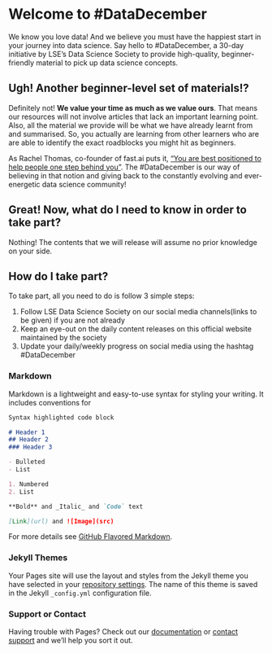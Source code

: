 # Welcome to #DataDecember

We know you love data! And we believe you must have the happiest start in your journey into data science. Say hello to #DataDecember, a 30-day initiative by LSE’s Data Science Society to provide high-quality, beginner-friendly material to pick up data science concepts.

## Ugh! Another beginner-level set of materials!?

Definitely not! **We value your time as much as we value ours**. That means our resources will not involve articles that lack an important learning point. Also, all the material we provide will be what we have already learnt from and summarised. So, you actually are learning from other learners who are are able to identify the exact roadblocks you might hit as beginners. 

As Rachel Thomas, co-founder of fast.ai puts it, [“You are best positioned to help people one step behind you”](https://medium.com/@racheltho/why-you-yes-you-should-blog-7d2544ac1045). The #DataDecember is our way of believing in that notion and giving back to the constantly evolving and ever-energetic data science community!

## Great! Now, what do I need to know in order to take part?

Nothing! The contents that we will release will assume no prior knowledge on your side.

## How do I take part?
To take part, all you need to do is follow 3 simple steps:

1. Follow LSE Data Science Society on our social media channels(links to be given) if you are not already
2. Keep an eye-out on the daily content releases on this official website maintained by the society
3. Update your daily/weekly progress on social media using the hashtag #DataDecember

### Markdown

Markdown is a lightweight and easy-to-use syntax for styling your writing. It includes conventions for

```markdown
Syntax highlighted code block

# Header 1
## Header 2
### Header 3

- Bulleted
- List

1. Numbered
2. List

**Bold** and _Italic_ and `Code` text

[Link](url) and ![Image](src)
```

For more details see [GitHub Flavored Markdown](https://guides.github.com/features/mastering-markdown/).

### Jekyll Themes

Your Pages site will use the layout and styles from the Jekyll theme you have selected in your [repository settings](https://github.com/dsatlse/DataDecember/settings). The name of this theme is saved in the Jekyll `_config.yml` configuration file.

### Support or Contact

Having trouble with Pages? Check out our [documentation](https://docs.github.com/categories/github-pages-basics/) or [contact support](https://github.com/contact) and we’ll help you sort it out.
